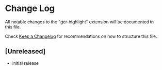 # Change Log

All notable changes to the "ger-highlight" extension will be documented in this file.

Check [Keep a Changelog](http://keepachangelog.com/) for recommendations on how to structure this file.

## [Unreleased]

- Initial release